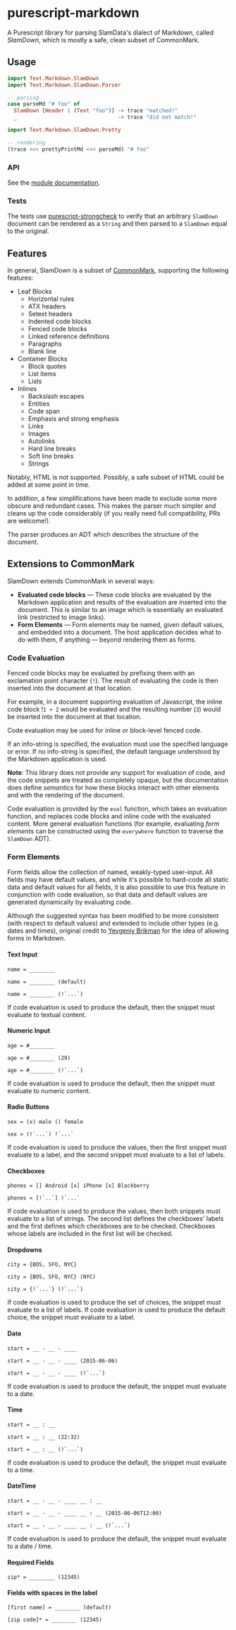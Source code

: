 # purescript-markdown

A Purescript library for parsing SlamData's dialect of Markdown, called *SlamDown*, which is mostly a safe, clean subset of CommonMark.

## Usage


```purescript
import Text.Markdown.SlamDown
import Text.Markdown.SlamDown.Parser

-- parsing
case parseMd "# foo" of 
  SlamDown [Header 1 (Text "foo")] -> trace "matched!"
  _                                -> trace "did not match!"

import Text.Markdown.SlamDown.Pretty 

-- rendering
(trace <<< prettyPrintMd <<< parseMd) "# foo"
```

### API

See the [module documentation](docs/).

### Tests

The tests use [purescript-strongcheck](http://github.com/purescript-contrib/purescript-strongcheck) to verify that an arbitrary `SlamDown` document can be rendered as a `String` and then parsed to a `SlamDown` equal to the original.

## Features

In general, SlamDown is a subset of [CommonMark](http://spec.commonmark.org/), supporting the following features:

* Leaf Blocks
  * Horizontal rules
  * ATX headers
  * Setext headers
  * Indented code blocks
  * Fenced code blocks
  * Linked reference definitions
  * Paragraphs
  * Blank line
* Container Blocks
  * Block quotes
  * List items
  * Lists
* Inlines
  * Backslash escapes
  * Entities
  * Code span
  * Emphasis and strong emphasis
  * Links
  * Images
  * Autolinks
  * Hard line breaks
  * Soft line breaks
  * Strings

Notably, HTML is not supported. Possibly, a safe subset of HTML could be added at some point in time.

In addition, a few simplifications have been made to exclude some more obscure and redundant cases. This makes the parser much simpler and cleans up the code considerably (if you really need full compatibility, PRs are welcome!).

The parser produces an ADT which describes the structure of the document.

## Extensions to CommonMark

SlamDown extends CommonMark in several ways:

 * **Evaluated code blocks** &mdash; These code blocks are evaluated by the Markdown application and results of the evaluation are inserted into the document. This is similar to an image which is essentially an evaluated link (restricted to image links).
 * **Form Elements** &mdash; Form elements may be named, given default values, and embedded into a document. The host application decides what to do with them, if anything &mdash; beyond rendering them as forms.

### Code Evaluation

Fenced code blocks may be evaluated by prefixing them with an exclamation point character (`!`). The result of evaluating the code is then inserted into the document at that location.

For example, in a document supporting evaluation of Javascript, the inline code block !`1 + 2` would be evaluated and the resulting number (`3`) would be inserted into the document at that location.

Code evaluation may be used for inline or block-level fenced code. 

If an info-string is specified, the evaluation must use the specified language or error. If no info-string is specified, the default language understood by the Markdown application is used.

**Note**: This library does not provide any support for evaluation of code, and the code snippets are treated as completely opaque, but the documentation does define *semantics* for how these blocks interact with other elements and with the rendering of the document.

Code evaluation is provided by the `eval` function, which takes an evaluation function, and replaces code blocks and inline code with the evaluated content. More general evaluation functions (for example, evaluating _form elements_ can be constructed using the `everywhere` function to traverse the `SlamDown` ADT).

### Form Elements

Form fields allow the collection of named, weakly-typed user-input. All fields may have default values, and while it's possible to hard-code all static data and default values for all fields, it is also possible to use this feature in conjunction with code evaluation, so that data and default values are generated dynamically by evaluating code.

Although the suggested syntax has been modified to be more consistent (with respect to default values) and extended to include other types (e.g. dates and times), original credit to [Yevgeniy Brikman](http://brikis98.blogspot.com/2011/07/proposal-extend-markdown-syntax-to.html) for the idea of allowing forms in Markdown.

#### Text Input

```
name = ________

name = ________ (default)

name = ________ (!`...`)
```

If code evaluation is used to produce the default, then the snippet must evaluate to textual content.

#### Numeric Input

```
age = #________

age = #________ (29)

age = #________ (!`...`)
```

If code evaluation is used to produce the default, then the snippet must evaluate to numeric content.

#### Radio Buttons

```
sex = (x) male () female

sex = (!`...`) !`...`
```

If code evaluation is used to produce the values, then the first snippet must evaluate to a label, and the second snippet must evaluate to a list of labels.

#### Checkboxes

```
phones = [] Android [x] iPhone [x] Blackberry

phones = [!`..`] !`...`
```

If code evaluation is used to produce the values, then both snippets must evaluate to a list of strings. The second list defines the checkboxes' labels and the first defines which checkboxes are to be checked. Checkboxes whose labels are included in the first list will be checked.

#### Dropdowns

```
city = {BOS, SFO, NYC}

city = {BOS, SFO, NYC} (NYC)

city = {!`...`} (!`...`)
```

If code evaluation is used to produce the set of choices, the snippet must evaluate to a list of labels. If code evaluation is used to produce the default choice, the snippet must evaluate to a label.

#### Date

```
start = __ - __ - ____

start = __ - __ - ____ (2015-06-06)

start = __ - __ - ____ (!`...`)
```

If code evaluation is used to produce the default, the snippet must evaluate to a date.

#### Time

```
start = __ : __

start = __ : __ (22:32)

start = __ : __ (!`...`)
```

If code evaluation is used to produce the default, the snippet must evaluate to a time.

#### DateTime

```
start = __ - __ - ____ __ : __

start = __ - __ - ____ __ : __ (2015-06-06T12:00)

start = __ - __ - ____ __ : __ (!`...`)
```

If code evaluation is used to produce the default, the snippet must evaluate to a date / time.

#### Required Fields

```
zip* = ________ (12345)
```

#### Fields with spaces in the label

```
[first name] = ________ (default)

[zip code]* = ________ (12345)
```
